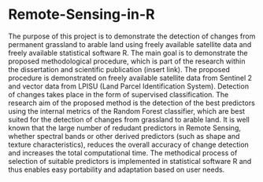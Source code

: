 # Remote-Sensing-in-R

The purpose of this project is to demonstrate the detection of changes from permanent grassland to arable land using freely available satellite data and freely available statistical software R. The main goal is to demonstrate the proposed methodological procedure, which is part of the research within the dissertation and scientific publication (insert link).
The proposed procedure is demonstrated on freely available satellite data from Sentinel 2 and vector data from LPISU (Land Parcel Identification System). Detection of changes takes place in the form of supervised classification. The research aim of the proposed method is the detection of the best predictors using the internal metrics of the Random Forest classifier, which are best suited for the detection of changes from grassland to arable land. It is well known that the large number of redudant predictors in Remote Sensing, whether spectral bands or other derived predictors (such as shape and texture characteristics), reduces the overall accuracy of change detection and increases the total computational time.
The methodical process of selection of suitable predictors is implemented in statistical software R and thus enables easy portability and adaptation based on user needs.
